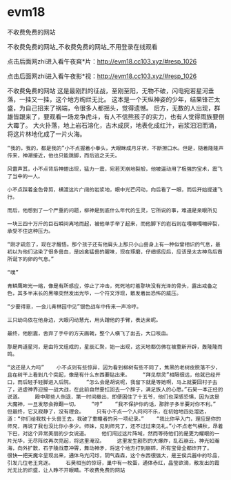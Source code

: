 # evm18
不收费免费的网站

不收费免费的网站_不收费免费的网站_不用登录在线观看

点击后面网zhi进入看午夜爽*片：http://evm18.cc103.xyz/#resp_1026

点击后面网zhi进入看午夜影*视：http://evm18.cc103.xyz/#resp_1026

不收费免费的网站    这是最刚烈的征战，至刚至阳，无物不破，闪电宛若星河垂落，一挂又一挂，这个地方绚烂无比。    这本是一个天纵神姿的少年，结果锋芒太盛，为自己招来了祸端，令很多人都摇头，觉得遗憾。    后方，无数的人出现，群雄皆跟来了，要观看一场龙争虎斗，有人不信熊孩子的实力，也有人觉得雨族要倒大霉了。    大火扑落，地上岩石溶化，古木成灰，地表化成红汁，岩浆汩汩而涌，将这片林地化成了一片火海。

    “我的，我的，都是我的”小不点握着小拳头，大眼眯成月牙状，不断擦口水。但是，随着隆隆声传来，神潮接近，他也只能跳脚，而后逃之夭夭。

    风雷声其，小不点背后神翅出现，猛力一震，宛若天崩地裂般，他被逼动用了极强的宝术，震飞了当中的一人。

    小不点踩着金色骨剪，横渡这片广阔的岩浆地，眼中光芒闪动，向后看了一眼，而后开始提速飞行。

    而后，他想到了一个严重的问题，柳神是到底什么年代的生灵，它所说的事，难道是亲眼所见

    一块三四十万斤的巨石瞬间离地而起，被他单手举了起来，而他脚下的岩石则在嘎嘣嘎嘣碎裂，承受不住这种压力。

    “刚才疏忽了，现在才醒悟。那个孩子还有他肩头上那只小山兽身上有一种似曾相识的气息，最初以为他们沾染了很多兽血，是凶禽猛兽的腥味，现在琢磨，仔细感应后，应该是太古神鸟后裔所诞下的卵的气息。”

    “噗”

    青鳞鹰眸光一缩，像是有所感应，停止了冲击，死死地盯着那块没有光泽的骨头，露出戒备之色，其多半米长的黑喙突然发出光华，一个符文浮现，散发着出恐怖的威压。

    “少要得意，一会儿青林园中见”银色战车中传来一声冷哼。

    三只幼鸟依在他身边，大眼闪动慧光，用头蹭他的手臂，表达亲昵。

    最终，他剧震，舍弃了手中的方天画戟，整个人横飞了出去，大口咳血。

    那是两道星河，是由符文组成的，星辰汇聚，始一出现，这天地都仿佛在被重新开辟，轰隆隆而鸣。

    “这还是人力吗”    小不点则有些惊异，因为看到柳树有些不同了，焦黑的老树皮脱落不少，且在树干上看到几个突起，像是有什么东西要钻出来。    “拜见祭灵”相隔很远，他就已经开口，而后轻手轻脚进入后院。    “怎么会是胡说呢，我留下就是等她啊，马上就要回村子去了，进虚神界迎接一战大战，在此前自然要扛回去一个胖子，满足族人的心愿。”石昊一本正经的说道。    殿中那些人倒退，第一时间撤出，即便困住了十五爷，他们也深感恐惧，因为这是大魔神，一旦发怒会掀翻一切。    “哼”    “我不保护你的话，那胖子多半要对你不利。”    但最终，它又寂静了，没有理会。    只有小不点一个人闷闷不乐，在初始地四处溜达，道：“你们给我找十头兽王去，我破了重瞳者的另一项纪录。”    “我比你早入门，理应是你的师兄，再说了我也没比你小多少。师妹，见到师兄了，还不过过来见礼。”小不点老气横秋，昂着下巴，对这个异常美丽的少女说道。    他们闯过这片阵域，然而等待他们的是更为耀眼的一片光华，无尽阵纹再次亮起，将这里淹没。    这里发生剧烈的大爆炸，乱石崩云，神光如瀚海，向外扩散，石子陵战意冲霄，舞动神矛，将这个地方打到崩碎，所有宝骨全都炸开了。    很快一把天魔伞呈现出来，通体乌光闪烁，阴气森森，这个东西很强大，是王侯兵器中的珍品，引发几位老王竞逐。    石昊相当的惊讶，巢中有一枚蛋，通体赤红，晶莹欲滴，散发出的霞光无比的炽盛，让人睁不开眼睛。不收费免费的网站
